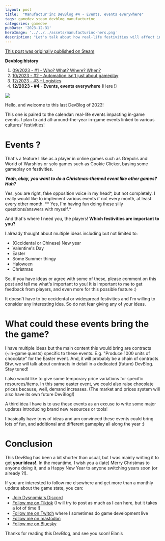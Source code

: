 ```yaml
---
layout: post
title:  "Manufactur'inc DevBlog #4 - Events, events everywhere"
tags: gamedev steam devblog manufacturinc
categories: gamedev
pubDate: '2023-12-31'
heroImage: '../../../assets/manufacturinc-hero.png'
description: "Let's talk about how real-life festivities will affect in-game events!"
---
```

[This post was originally published on Steam](https://store.steampowered.com/news/app/2146380/view/3883856311496283654)

**Devblog history**
1. [09/2023 - #1 - Who? What? Where? When?](https://store.steampowered.com/news/app/2146380/view/7184986051960660929)
2. [10/2023 - #2 - Automation isn't just about gameplay](https://store.steampowered.com/news/app/2146380/view/3737483611565199154)
3. [12/2023 - #3 - Logistics](https://store.steampowered.com/news/app/2146380/view/3883856311467351828)
4. **12/2023 - #4 - Events, events everywhere**  (Here !)

![](/assets/img/2023-12-31-manufacturinc-devblog-4-meme.png)

Hello, and welcome to this last DevBlog of 2023!

This one is paired to the calendar: real-life events impacting in-game events. I plan to add all-around-the-year in-game events linked to various cultures' festivities!

# Events ?

That's a feature I like as a player in online games such as Grepolis and World of Warships or solo games such as Cookie Clicker, basing some gameplay on festivities.

***Yeah, okay, you want to do a Christmas-themed event like other games? Huh?***

Yes, you are right, fake opposition voice in my head*, but not completely. I really would like to implement various events if not every month, at least every other month.
** Yes, I'm having fun doing these silly questions/answers with myself.*

And that's where I need you, the players! **Which festivities are important to you?**

I already thought about multiple ideas including but not limited to:

*  (Occidental or Chinese) New year
*  Valentine's Day
*  Easter
*  Some Summer thingy
*  Haloween 
*  Christmas


So, if you have ideas or agree with some of these, please comment on this post and tell me what's important to you! It is important to me to get feedback from players, and even more for this possible feature :)

It doesn't have to be occidental or widespread festivities and I'm willing to consider any interesting idea. So do not fear giving any of your ideas.

# What could these events bring the the game?

I have multiple ideas but the main content this would bring are contracts (~in-game quests) specific to these events. E.g. "Produce 1000 units of chocolate" for the Easter event. And, it will probably be a chain of contracts.
Btw, we will talk about contracts in detail in a dedicated (future) DevBlog. Stay tuned!

I also would like to give some temporary price variations for specific resources/items. In this same easter event, we could also raise chocolate prices because, well, demand increases.
(The market and prices system will also have its own future DevBlog!)

A third idea I have is to use these events as an excuse to write some major updates introducing brand new resources or tools! 

I basically have tons of ideas and am convinced these events could bring lots of fun, and additional and different gameplay all along the year :)  

# Conclusion

This DevBlog has been a bit shorter than usual, but I was mainly writing it to get **your ideas!**. In the meantime, I wish you a (late) Merry Christmas to anyone doing it, and a Happy New Year to anyone switching years soon (or already ?!).

If you are interested to follow me elsewhere and get more than a monthly update about the game state, you can:
- [Join Dysnomia's Discord](https://discord.com/invite/c8aARey)
- [Follow me on Tiktok](https://www.tiktok.com/@elanis42) (I will try to post as much as I can here, but it takes a lot of time !)
- [Follow me on Twitch](https://www.twitch.tv/elanis42) where I sometimes do game development live
- [Follow me on mastodon](https://mastodon.gamedev.place/@Elanis)
- [Follow me on Bluesky](https://bsky.app/profile/elanis.eu)

Thanks for reading this DevBlog, and see you soon!
Elanis